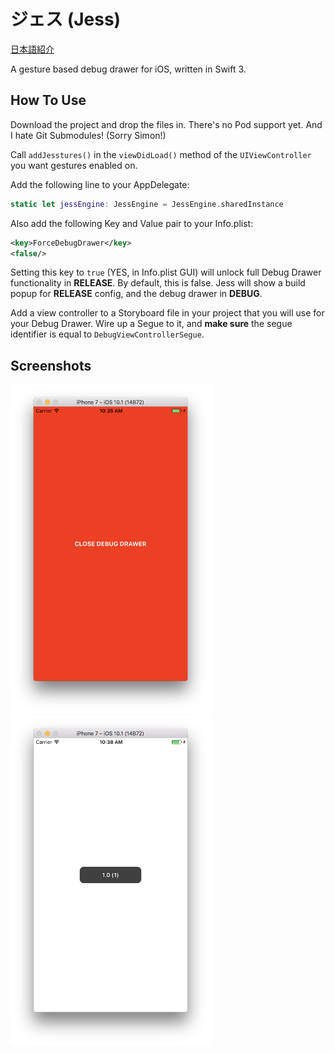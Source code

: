 # ジェス (Jess)
[日本語紹介](./読んでみて下さい.md)

A gesture based debug drawer for iOS, written in Swift 3.

## How To Use
Download the project and drop the files in. There's no Pod support yet. And I hate Git Submodules! (Sorry Simon!)

Call `addJesstures()` in the `viewDidLoad()` method of the `UIViewController` you want gestures enabled on.

Add the following line to your AppDelegate:

```swift
static let jessEngine: JessEngine = JessEngine.sharedInstance
```

Also add the following Key and Value pair to your Info.plist:

```xml
<key>ForceDebugDrawer</key>
<false/>
```
Setting this key to `true` (YES, in Info.plist GUI) will unlock full Debug Drawer functionality in **RELEASE**. By default, this is false. Jess will show a build popup for **RELEASE** config, and the debug drawer in **DEBUG**.

Add a view controller to a Storyboard file in your project that you will use for your Debug Drawer. Wire up a Segue to it, and **make sure** the segue identifier is equal to `DebugViewControllerSegue`.

## Screenshots

<img src="https://github.com/jtribe/jess/raw/master/Screenshots/Drawer.png" width="320"/>
<img src="https://github.com/jtribe/jess/raw/master/Screenshots/Popup.png" width="320"/>
